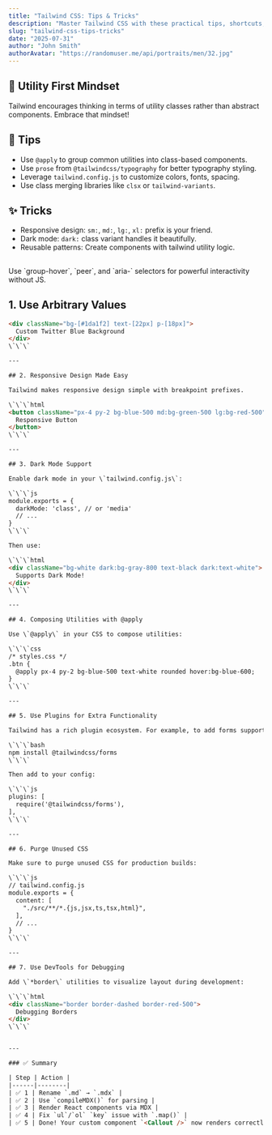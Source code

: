 ```yaml
---
title: "Tailwind CSS: Tips & Tricks"
description: "Master Tailwind CSS with these practical tips, shortcuts, and strategies."
slug: "tailwind-css-tips-tricks"
date: "2025-07-31"
author: "John Smith"
authorAvatar: "https://randomuser.me/api/portraits/men/32.jpg"
---
```


## 🎯 Utility First Mindset

Tailwind encourages thinking in terms of utility classes rather than abstract components. Embrace that mindset!

## 🚀 Tips

- Use `@apply` to group common utilities into class-based components.
- Use `prose` from `@tailwindcss/typography` for better typography styling.
- Leverage `tailwind.config.js` to customize colors, fonts, spacing.
- Use class merging libraries like `clsx` or `tailwind-variants`.

## ✨ Tricks

- Responsive design: `sm:`, `md:`, `lg:`, `xl:` prefix is your friend.
- Dark mode: `dark:` class variant handles it beautifully.
- Reusable patterns: Create components with tailwind utility logic.

## 

<Callout emoji="💡" title="Pro tip">
Use `group-hover`, `peer`, and `aria-` selectors for powerful interactivity without JS.
</Callout>

## 1. Use Arbitrary Values

```html
<div className="bg-[#1da1f2] text-[22px] p-[18px]">
  Custom Twitter Blue Background
</div>
\`\`\`

---

## 2. Responsive Design Made Easy

Tailwind makes responsive design simple with breakpoint prefixes.

\`\`\`html
<button className="px-4 py-2 bg-blue-500 md:bg-green-500 lg:bg-red-500">
  Responsive Button
</button>
\`\`\`

---

## 3. Dark Mode Support

Enable dark mode in your \`tailwind.config.js\`:

\`\`\`js
module.exports = {
  darkMode: 'class', // or 'media'
  // ...
}
\`\`\`

Then use:

\`\`\`html
<div className="bg-white dark:bg-gray-800 text-black dark:text-white">
  Supports Dark Mode!
</div>
\`\`\`

---

## 4. Composing Utilities with @apply

Use \`@apply\` in your CSS to compose utilities:

\`\`\`css
/* styles.css */
.btn {
  @apply px-4 py-2 bg-blue-500 text-white rounded hover:bg-blue-600;
}
\`\`\`

---

## 5. Use Plugins for Extra Functionality

Tailwind has a rich plugin ecosystem. For example, to add forms support:

\`\`\`bash
npm install @tailwindcss/forms
\`\`\`

Then add to your config:

\`\`\`js
plugins: [
  require('@tailwindcss/forms'),
],
\`\`\`

---

## 6. Purge Unused CSS

Make sure to purge unused CSS for production builds:

\`\`\`js
// tailwind.config.js
module.exports = {
  content: [
    "./src/**/*.{js,jsx,ts,tsx,html}",
  ],
  // ...
}
\`\`\`

---

## 7. Use DevTools for Debugging

Add \`*border\` utilities to visualize layout during development:

\`\`\`html
<div className="border border-dashed border-red-500">
  Debugging Borders
</div>
\`\`\`


---

### ✅ Summary

| Step | Action |
|------|--------|
| ✅ 1 | Rename `.md` → `.mdx` |
| ✅ 2 | Use `compileMDX()` for parsing |
| ✅ 3 | Render React components via MDX |
| ✅ 4 | Fix `ul`/`ol` `key` issue with `.map()` |
| ✅ 5 | Done! Your custom component `<Callout />` now renders correctly in MDX |

